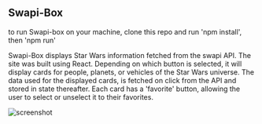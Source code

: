 ## Swapi-Box

to run Swapi-box on your machine, clone this repo and run 'npm install', then 'npm run'

Swapi-Box displays Star Wars information fetched from the swapi API. The site was built using React. Depending on which button is selected, it will display cards for people, planets, or vehicles of the Star Wars universe. The data used for the displayed cards, is fetched on click from the API and stored in state thereafter. Each card has a 'favorite' button, allowing the user to select or unselect it to their favorites.

![screenshot](https://ibb.co/d5m9p8)
